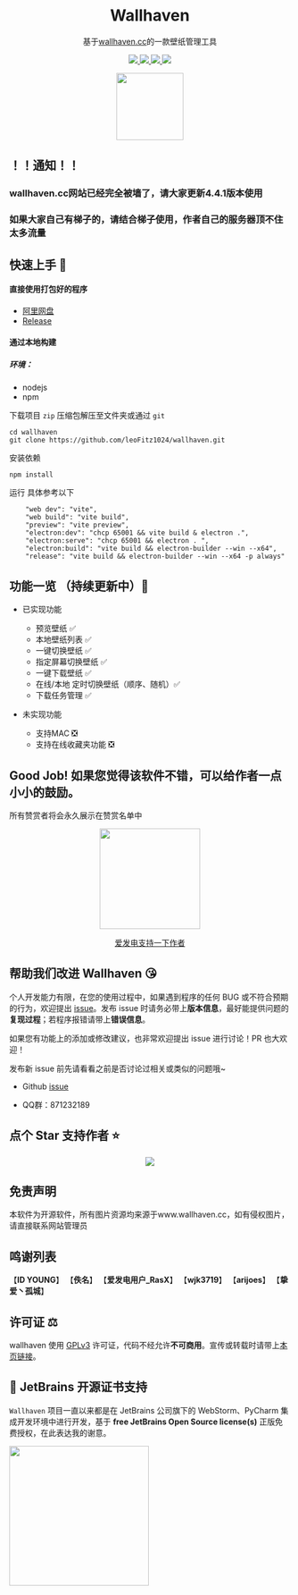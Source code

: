 <h1 align='center'>
  Wallhaven
</h1>

<p align='center'>
  基于<a href="https://wallhaven.cc">wallhaven.cc</a>的一款壁纸管理工具
</p>

<p align='center'>
  <a href="https://github.com/leoFitz1024/wallhaven/blob/master-4.0.0/LICENSE">
    <img src="https://img.shields.io/github/license/leoFitz1024/wallhaven?style=flat&label=License">
  </a>
  <a href="https://github.com/leoFitz1024/wallhaven/forks">
    <img src="https://img.shields.io/github/forks/leoFitz1024/wallhaven?style=flat&label=Forks">
  </a>
  <a href="https://github.com/leoFitz1024/wallhaven/stargazers">
    <img src="https://img.shields.io/github/stars/leoFitz1024/wallhaven?style=flat&label=Stars">
  </a>
  <a href="https://github.com/leoFitz1024/wallhaven/releases">
    <img src="https://img.shields.io/github/downloads/leoFitz1024/wallhaven/total?style=flat&label=Downloads">
  </a>
</p>

<p align='center'>
  <img width="120px" src="https://github.com/leoFitz1024/wallhaven/blob/master-4.0.0/logo.png">
</p>

## ！！通知！！
### wallhaven.cc网站已经完全被墙了，请大家更新4.4.1版本使用
### 如果大家自己有梯子的，请结合梯子使用，作者自己的服务器顶不住太多流量

## 快速上手 🤗
#### 直接使用打包好的程序
- [阿里网盘](https://www.aliyundrive.com/s/Jy3dWEDUcyi)
- [Release](https://github.com/leoFitz1024/wallhaven/releases/latest)

#### 通过本地构建
##### 环境：
  - nodejs
  - npm 

下载项目 `zip` 压缩包解压至文件夹或通过 `git`
```shell
cd wallhaven
git clone https://github.com/leoFitz1024/wallhaven.git
```
安装依赖
```shell
npm install
```
运行 具体参考以下
```shell
    "web dev": "vite",
    "web build": "vite build",
    "preview": "vite preview",
    "electron:dev": "chcp 65001 && vite build & electron .",
    "electron:serve": "chcp 65001 && electron . ",
    "electron:build": "vite build && electron-builder --win --x64",
    "release": "vite build && electron-builder --win --x64 -p always"
```

## 功能一览 （持续更新中）🥰
- 已实现功能
  - 预览壁纸 ✅
  - 本地壁纸列表 ✅
  - 一键切换壁纸 ✅
  - 指定屏幕切换壁纸 ✅
  - 一键下载壁纸 ✅
  - 在线/本地 定时切换壁纸（顺序、随机）✅
  - 下载任务管理 ✅

- 未实现功能
  - 支持MAC ❎
  - 支持在线收藏夹功能 ❎
 

## Good Job! 如果您觉得该软件不错，可以给作者一点小小的鼓励。
所有赞赏者将会永久展示在赞赏名单中

<p align='center'>
  <img width="180px" src="https://github.com/leoFitz1024/wallhaven/blob/master-4.0.0/wxzs.jpg">
</p>

<p align='center'>
  <a href="https://afdian.net/a/wallhaven">爱发电支持一下作者</a>
</p>

## 帮助我们改进 Wallhaven 😘
  
个人开发能力有限，在您的使用过程中，如果遇到程序的任何 BUG 或不符合预期的行为，欢迎提出 [issue](https://github.com/leoFitz1024/wallhaven/issues)。发布 issue 时请务必带上**版本信息**，最好能提供问题的**复现过程**；若程序报错请带上**错误信息**。

如果您有功能上的添加或修改建议，也非常欢迎提出 issue 进行讨论！PR 也大欢迎！

发布新 issue 前先请看看之前是否讨论过相关或类似的问题哦~ 

- Github [issue](https://github.com/leoFitz1024/wallhaven/issues)

- QQ群：871232189

## 点个 Star 支持作者 ⭐
<!-- ![](https://api.star-history.com/svg?repos=leoFitz1024/wallhaven&type=Date) -->
<p align='center'>
  <img src="https://api.star-history.com/svg?repos=leoFitz1024/wallhaven&type=Date">
</p>

## 免责声明
本软件为开源软件，所有图片资源均来源于www.wallhaven.cc，如有侵权图片，请直接联系网站管理员

## 鸣谢列表
  【<strong>ID YOUNG</strong>】
  【<strong>佚名</strong>】
  【<strong>爱发电用户_RasX</strong>】
  【<strong>wjk3719</strong>】
  【<strong>arijoes</strong>】
  【<strong>挚爱丶孤城</strong>】

## 许可证 ⚖️
wallhaven 使用 [GPLv3](https://github.com/leoFitz1024/wallhaven/blob/master-4.0.0/LICENSE) 许可证，代码不经允许**不可商用**。宣传或转载时请带上[本页链接](https://github.com/leoFitz1024/wallhaven)。

## 🔋 JetBrains 开源证书支持

`Wallhaven` 项目一直以来都是在 JetBrains 公司旗下的 WebStorm、PyCharm 集成开发环境中进行开发，基于 **free JetBrains Open Source license(s)** 正版免费授权，在此表达我的谢意。

<a href="https://www.jetbrains.com/?from=Wallhaven" target="_blank">
<img src="https://resources.jetbrains.com/storage/products/company/brand/logos/jb_beam.png?_gl=1*uuea04*_ga*NjI1NDY3NTA5LjE2NDY4MTYyNzU.*_ga_9J976DJZ68*MTY1MzYzNDU0Ni4zLjEuMTY1MzYzNDgwNC42MA..&_ga=2.233490974.1041456340.1653552668-625467509.1646816275" width="250" align="middle"/>
</a>  
